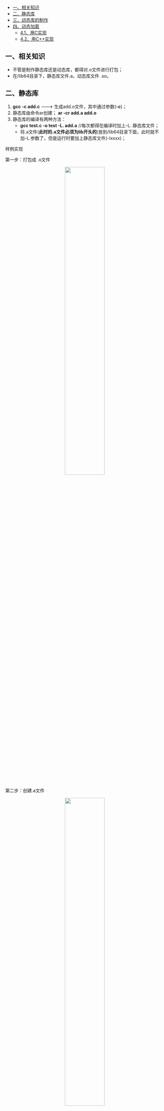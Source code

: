 - [一、相关知识](#一相关知识)
- [二、静态库](#二静态库)
- [三、动态库的制作](#三动态库的制作)
- [四、动态加载](#四动态加载)
  - [4.1、用C实现](#41用c实现)
  - [4.2、用C++实现](#42用c实现)

## 一、相关知识

- 不管是制作静态库还是动态库，都得对.o文件进行打包；
- 在/lib64目录下，静态库文件.a，动态库文件 .so。

## 二、静态库

1. **gcc -c add.c** ---> 生成add.o文件，其中通过参数(**-c**)；
2. 静态库由命令ar创建；  **ar  -cr  add.a  add.o**
3. 静态库的编译有两种方法：
   - **gcc test.c -o test -L. add.a** //每次都得在编译时加上-L. 静态库文件；
   - 将.a文件(**此时的.a文件必须为lib开头的**)放到/lib64目录下面，此时就不加-L.参数了，但是运行时要加上静态库文件(-lxxxx)；

样例实现

第一步：打包成 .o文件

<div align=center><img src='./picture/静态库_1.png' width="50%" height="50%"></div>

第二步：创建.a文件

<div align=center><img src='https://s3.51cto.com/wyfs02/M01/88/28/wKioL1fqnTejHNN6AAAfZMAv3cg760.png-wh_500x0-wm_3-wmp_4-s_2758013247.png' width="50%" height="50%"></div>

第三步1：当前目录下通过-L. .a文件进行编译

<div align=center><img src='https://s2.51cto.com/wyfs02/M00/88/28/wKioL1fqnerhISGVAABH_K1JnJs696.png-wh_500x0-wm_3-wmp_4-s_416116006.png' width="50%" height="50%"></div>

第四步1：运行结果

<div align=center><img src='./picture/静态库_2.png' width="50%" height="50%"></div>


第三步2：不在当前目录下面加-L. .a文件编译，此时就必须的改名为libshow.a；然后移到/lib64目录下面，在编译时加上参数：-lshow

<div align=center><img src='https://s5.51cto.com/wyfs02/M01/88/2C/wKiom1fqpjfSflZ6AABOXLJA3rY229.png-wh_500x0-wm_3-wmp_4-s_2641314844.png' width="50%" height="50%"></div>


第四步2：运行结果

<div align=center><img src='https://s5.51cto.com/wyfs02/M01/88/2C/wKiom1fqpjfSflZ6AABOXLJA3rY229.png-wh_500x0-wm_3-wmp_4-s_2641314844.png' width="50%" height="50%"></div>

</br>

以上就是静态库的制作了，按照规定流程走，最好都制作为**libxxxxx.a：**

1. **先生成.o文件；**
2. **打包成libxxxx.a文件；**
3. **此时2种编译途径，当前目录下利用-L. libxxx.a或-lxxxx进行编译；**
4. **只要编译成功，放之四海皆可执行--->因为利用静态函数库编译的文件比较大**

## 三、动态库的制作

.so：用在版本升级上有优势；核心参数：-shared -fpic

**gcc -shared -fpic -o libshow.so show.c    :-fpic->产生位置无关代码 -shared:->生成共享库**

样例实现：

第一步：实现创建libxxxx.so文件

<div align=center><img src='https://s3.51cto.com/wyfs02/M02/88/2C/wKiom1fq6nChsLZaAAA-xp7aSzg867.png-wh_500x0-wm_3-wmp_4-s_3074749236.png' width="50%" height="50%"></div>

第二步：将libxxxx.so文件移动到/lib64下

<div align=center><img src='https://s3.51cto.com/wyfs02/M01/88/2C/wKiom1fq6vujMA-cAAA2fUJrDII588.png-wh_500x0-wm_3-wmp_4-s_2298995190.png' width="50%" height="50%"></div>

第三步：运行编译

<div align=center><img src='https://s4.51cto.com/wyfs02/M01/88/29/wKioL1fq6z_RNrhuAAApl8lqk9o919.png-wh_500x0-wm_3-wmp_4-s_3240013769.png' width="50%" height="50%"></div>

</br>

注意：

1. **动态库只有这一种编译运行的方式，必须将.so文件放到/lib64目录下，且文件名必须为libxxx.so；**
2. **静态库的libxxx.a文件不放，也可以编译运行成功；**

## 四、动态加载

在运行时才被加载到内存当中，效率相当的高；**编译时要在最后加一个选项：-ldl**

通过一系列的API完成：
<div align=center><img src='./picture/静态库_3.png' width="50%" height="50%"></div>

### 4.1、用C实现

第一步：先创建一个libxxx.so文件

<div align=center><img src='https://s2.51cto.com/wyfs02/M00/88/29/wKioL1fq8TnTPYtRAABo6JV74fM477.png-wh_500x0-wm_3-wmp_4-s_3326394724.png' width="50%" height="50%"></div>

第二步：写加载的程序

test.c

```cpp
#include"show.h"
#include<dlfcn.h>

typedef void(*pFun)(char *);   //定义实现该方法的函数指针

int main(void){
    void *d1 = dlopen("libshow.so", RTLD_LAZY);  //打开这个动态库文件
    if(d1 == NULL){
        perror("dlopen");
        return -1; 
    }   

    pFun pfun = (pFun)dlsym(d1, "show");  //寻找名称为show的函数

    pfun("abcd");  //找到之后，函数指针在接着调用即可
    dlclose(d1);

    return 0;
}
```

第三步：直接进行编译运行，在最后加上参数：-ldl

<div align=center><img src='https://s3.51cto.com/wyfs02/M00/88/29/wKioL1fq9SXSjxxpAAArsllVb7Y409.png-wh_500x0-wm_3-wmp_4-s_1115136695.png' width="50%" height="50%"></div>

</br>

这样就实现了动态加载.so文件的方法；

### 4.2、用C++实现

(1)、第一步：创建一个libxxx.so文件

<div align=center><img src='./picture/静态库_4.png' width="50%" height="50%"></div>

(2)、第二步：移动到/lib64下

<div align=center><img src='https://s2.51cto.com/wyfs02/M01/88/29/wKioL1fq9bfRZCzeAAA8aMBHroI681.png-wh_500x0-wm_3-wmp_4-s_2800515917.png' width="50%" height="50%"></div>

(3)、第三步：编译运行

<div align=center><img src='https://s4.51cto.com/wyfs02/M02/88/2D/wKiom1fq9iLimVG4AABd0AKlaGQ025.png-wh_500x0-wm_3-wmp_4-s_2527829420.png' width="50%" height="50%"></div>

</br>

此时发送了段错误；

分析：

1. **C语言找函数名称没有问题；**
2. **C++在动态链接库中找不到函数名字；因为C++具有重载，其函数名称早已经不是我们所看到的函数名称；**

**解决方案：**

1. **通过汇编，找其对应的函数名称；**
2. **extern "C" ,扩展C，用C的特性即可；**

改进的代码如下：

```cpp
show.h
#ifndef _SHOW_H_
#define _SHOW_H_

#include<stdio.h>
#include<iostream>
using namespace std;

extern "C" void show(char *str);  //扩展C,使其拥有C的性质(就将这个函数当做C语言解释)，函数名称就是我们所看到的，好找函数名称

#endif
////////////////////////////////////////////////////////////////////////////
show.cpp
#include"show.h"

extern "C" void show(char *str){
    cout<<str<<endl;
}
///////////////////////////////////////////////////////////////////////////////
test.cpp
#include"show.h"
#include<dlfcn.h>

typedef void(*pFun)(char *); 

int main(void){
    void *d1 = dlopen("libshow.so", RTLD_LAZY);
    if(d1 == NULL){
        perror("dlopen");
        return -1; 
    }   

    pFun pfun = (pFun)dlsym(d1, "show");

    pfun("abcd");
    dlclose(d1);

    return 0;
}
```

<div align=center><img src='https://s4.51cto.com/wyfs02/M00/88/29/wKioL1fq-Q-zZYgWAABaTcrSHek104.png-wh_500x0-wm_3-wmp_4-s_2663060827.png' width="50%" height="50%"></div>


<div align=center><img src='https://s4.51cto.com/wyfs02/M01/88/2D/wKiom1fq-UmANQhCAABYNURp3cI820.png-wh_500x0-wm_3-wmp_4-s_4132255819.png' width="50%" height="50%"></div>
